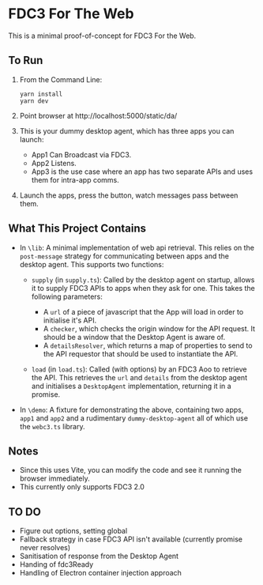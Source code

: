 # FDC3 For The Web 

This is a minimal proof-of-concept for FDC3 For the Web.

## To Run

1.  From the Command Line:
    ```
    yarn install
    yarn dev
    ```

2. Point browser at http://localhost:5000/static/da/

3. This is your dummy desktop agent, which has three apps you can launch:

    - App1 Can Broadcast via FDC3.
    - App2 Listens.
    - App3 is the use case where an app has two separate APIs and uses them for intra-app comms.

4. Launch the apps, press the button, watch messages pass between them.

## What This Project Contains

 - In `\lib`:  A minimal implementation of web api retrieval.  This relies on the `post-message` strategy for communicating between apps and the desktop agent.  This supports two functions:

   - `supply` (in `supply.ts`):  Called by the desktop agent on startup, allows it to supply FDC3 APIs to apps when they ask for one.  This takes the following parameters:
     - A `url` of a piece of javascript that the App will load in order to initialise it's API.
     - A `checker`, which checks the origin window for the API request.  It should be a window that the Desktop Agent is aware of.
     - A `detailsResolver`, which returns a map of properties to send to the API requestor that should be used to instantiate the API.

   - `load` (in `load.ts`): Called (with options) by an FDC3 Aoo to retrieve the API.  This retrieves the `url` and `details` from the desktop agent and initialises a `DesktopAgent` implementation, returning it in a promise.

 - In `\demo`:  A fixture for demonstrating the above, containing two apps, `app1` and `app2` and a rudimentary `dummy-desktop-agent` all of which use the `webc3.ts` library.



## Notes

- Since this uses Vite, you can modify the code and see it running the browser immediately.
- This currently only supports FDC3 2.0


## TO DO

 - Figure out options, setting global
 - Fallback strategy in case FDC3 API isn't available (currently promise never resolves)
 - Sanitisation of response from the Desktop Agent
 - Handing of fdc3Ready
 - Handling of Electron container injection approach


